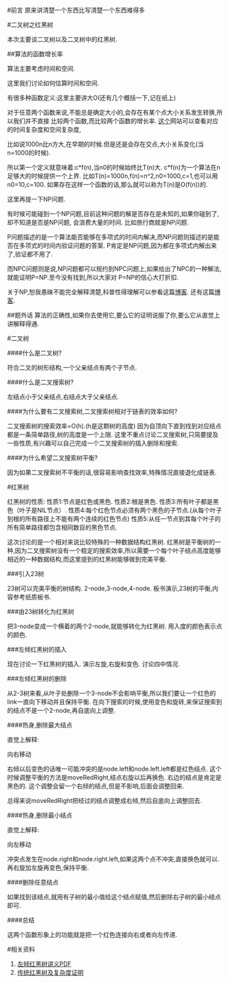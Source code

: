 #前言
原来讲清楚一个东西比写清楚一个东西难得多

#二叉树之红黑树

本次主要谈二叉树以及二叉树中的红黑树.

##算法的函数增长率

算法主要考虑时间和空间.

这里我们讨论如何估算时间和空间.

有很多种函数定义:这里主要讲大O(还有几个概括一下,记在纸上)

对于任意两个函数来说,不能总是确定大小的,会存在有某个点大小关系发生转换,所以我们并不直接
比较两个函数,而比较两个函数的增长率.
[这个](http://bigocheatsheet.com)网站可以查看对应的时间复杂度和空间复杂度,

比如说1000n比n方大,在早期的时候.但是还是会存在交点,大小关系变化(当n=1000的时候).

所以第一个定义就意味着:c\*f(n),当n0的时候始终比T(n)大.
c\*f(n)为一个算法在n足够大的时候提供一个上界.
比如T(n)=1000n,f(n)=n^2,n0=1000,c=1,也可以用n0=10,c=100.
如果存在这样一个函数的话,那么就可以称为T(n)是O(f(n))的.

这里再提一下NP问题.

有时候可能碰到一个NP问题,目前这种问题的解是否存在是未知的,如果你碰到了,却不知道是否是NP问题,
会浪费大量的时间.
比如旅行商就是NP问题.

P问题描述的是一个算法能否能够在多项式的时间内解决,而NP问题则描述的是能否在多项式的时间内验证问题的答案.
P肯定是NP问题,因为都在多项式内解出来了,验证都不用了.

而NPC问题则是说,NP问题都可以规约到NPC问题上,如果给出了NPC的一种解法,就能证明P=NP.至今没有找到,所以大家对
P=NP的信心大打折扣.

关于NP,恕我愚昧不能完全解释清楚,科普性得理解可以参看这篇[博客](http://www.guokr.com/article/437662/).
还有这篇[博客](http://blog.sciencenet.cn/blog-327757-667308.html).

##题外话
算法的正确性,如果你去使用它,要么它的证明说服了你,要么它从直觉上讲解释得通.

#二叉树

####什么是二叉树?

符合二叉的树形结构,一个父亲结点有两个子节点.

####什么是二叉搜索树?

左结点小于父亲结点,右结点大于父亲结点.

####为什么要有二叉搜索树,二叉搜索树相对于链表的效率如何?

二叉搜索树的搜索效率=O(h).(h是这颗树的高度)
因为自顶向下直到找到对应结点都是一条简单路径,树的高度是一个上限.
这里不重点讨论二叉搜索树,只简要提及一些性质,有兴趣可以自己完成一个二叉搜索树的插入删除和搜索.

####为什么希望二叉搜索树平衡?

因为如果二叉搜索树不平衡的话,很容易影响查找效率,特殊情况直接退化成链表.

#红黑树

红黑树的性质:
性质1:节点是红色或黑色.
性质2:根是黑色.
性质3:所有叶子都是黑色（叶子是NIL节点）.
性质4:每个红色节点必须有两个黑色的子节点.(从每个叶子到根的所有路径上不能有两个连续的红色节点)
性质5:从任一节点到其每个叶子的所有简单路径都包含相同数目的黑色节点.


这次讨论的是一个相对来说比较特殊的一种数据结构红黑树.
红黑树是平衡树的一种,因为二叉搜索树没有一个稳定的搜索效率,所以需要一个每个叶子结点高度能够相近的一种数据结构,而这里提到的红黑树能够做到完美平衡.


###引入23树

23树可以完美平衡的树结构.
2-node,3-node,4-node.
板书演示,23树的平衡,内容参考纸质板书.

###由23树转化为红黑树

把3-node变成一个横着的两个2-node,就能够转化为红黑树.
用入度的颜色表示点的颜色.

###左倾红黑树的插入

现在讨论一下红黑树的插入.
演示左旋,右旋和变色.
讨论四中情况.

###左倾红黑树的删除

从2-3树来看,从叶子处删除一个3-node不会影响平衡,所以我们要让一个红色的link一直向下移动并且保持平衡.
在向下搜索的时候,使用变色和旋转,来保证搜索到的结点不是一个2-node,再自底向上调整.

####热身,删除最大结点

直觉上解释:

向右移动

右倾以后变色的话唯一可能冲突的是node.left和node.left.left都是红色结点.
这个时候调整平衡的方法是moveRedRight,结点右旋以后再换色.
右边的结点是肯定是黑色的.
这个调整会留一个右倾的结点,但是不影响,后面会调整回来.

总得来说moveRedRight把经过的结点调整成右倾,然后自底向上调整回去.

####热身,删除最小结点

直觉上解释:

向左移动

冲突点发生在node.right和node.right.left,如果这两个点不冲突,直接换色就可以.
再右旋加左旋再变色,保持平衡.

####删除任意结点

如果找到该结点,就用有子树的最小值给这个结点赋值,然后删除右子树的最小结点即可.

####总结


这两个函数形象上的功能就是把一个红色连接向右或者向左传递.

#相关资料
1. [左倾红黑树讲义PDF](http://222.26.160.148/videoplayer/RedBlack.pdf?ich_u_r_i=5ff7abc3e9e5edde285689bc8dcac1eb&ich_s_t_a_r_t=0&ich_e_n_d=0&ich_k_e_y=1545038911750263252407&ich_t_y_p_e=1&ich_d_i_s_k_i_d=1&ich_u_n_i_t=1)
2. [传统红黑树及复杂度证明](http://zh.wikipedia.org/wiki/%E7%BA%A2%E9%BB%91%E6%A0%91)

